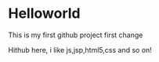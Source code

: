 # Helloworld
This is my first github project 
first change 

Hithub here, i like js,jsp,html5,css and so on!
